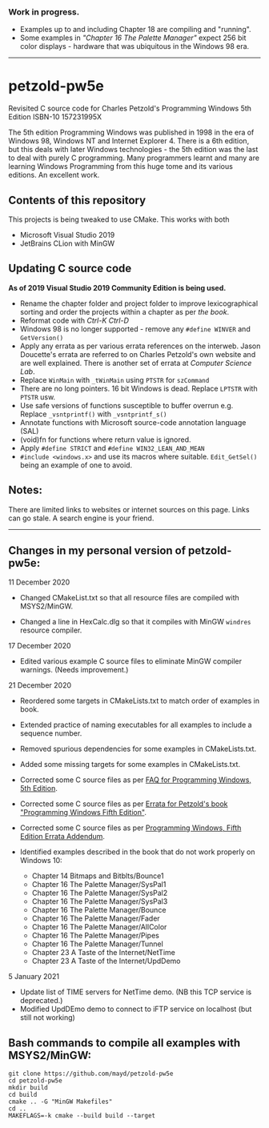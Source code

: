 ### Work in progress. 

- Examples up to and including Chapter 18 are compiling and "running". 
- Some examples in *"Chapter 16 The Palette Manager"* expect 256 bit color 
  displays - hardware that was ubiquitous in the Windows 98 era. 

-------------------------------------------------------------------------------

# petzold-pw5e
Revisited C source code for Charles Petzold's Programming Windows 5th Edition ISBN-10 157231995X

The 5th edition Programming Windows was published in 1998 in the era of Windows 98,
 Windows NT and Internet Explorer 4. There is a 6th edition, but this deals with
 later Windows technologies - the 5th edition was the last to deal with purely C
 programming. Many programmers learnt and many are learning Windows Programming
 from this huge tome and its various editions. An excellent work.

Contents of this repository
---------------------------

This projects is being tweaked to use CMake. This works with both
- Microsoft Visual Studio 2019 
- JetBrains CLion with MinGW


Updating C source code
----------------------

**As of 2019 Visual Studio 2019 Community Edition is being used.**

- Rename the chapter folder and project folder to improve lexicographical
   sorting and order the projects within a chapter as per *the book*.
- Reformat code with *Ctrl-K Ctrl-D*
- Windows 98 is no longer supported - remove any `#define WINVER` and
   `GetVersion()`
- Apply any errata as per various errata references on the interweb. Jason Doucette's
   errata are referred to on Charles Petzold's own website and are well explained.
   There is another set of errata at *Computer Science Lab*.
- Replace `WinMain` with `_tWinMain` using `PTSTR` for `szCommand`
- There are no long pointers. 16 bit Windows is dead. Replace `LPTSTR` with `PTSTR` usw.
- Use safe versions of functions susceptible to buffer overrun e.g. Replace
   `_vsntprintf()` with `_vsntprintf_s()`
- Annotate functions with Microsoft source-code annotation language (SAL)
- (void)fn for functions where return value is ignored.
- Apply `#define STRICT` and `#define WIN32_LEAN_AND_MEAN`
- `#include <windows.x>` and use its macros where suitable. `Edit_GetSel()`
   being an example of one to avoid.

Notes:
------

There are limited links to websites or internet sources on this page. Links can
 go stale. A search engine is your friend.

---

Changes in my personal version of petzold-pw5e:
-----------------------------------------------

11 December 2020

* Changed CMakeList.txt so that all resource files are compiled with MSYS2/MinGW.

* Changed a line in HexCalc.dlg so that it compiles with MinGW `windres` resource compiler.

17 December 2020

* Edited various example C source files to eliminate MinGW compiler warnings. (Needs improvement.)

21 December 2020

* Reordered some targets in CMakeLists.txt to match order of examples in book.

* Extended practice of naming executables for all examples to include a sequence number.

* Removed spurious dependencies for some examples in CMakeLists.txt.

* Added some missing targets for some examples in CMakeLists.txt.

* Corrected some C source files as per [FAQ for Programming Windows, 5th Edition](http://www.charlespetzold.com/pw5/pw5faq.html).

* Corrected some C source files as per [Errata for Petzold's book "Programming Windows Fifth Edition"](http://www.computersciencelab.com/PetzoldErrata.htm).

* Corrected some C source files as per [Programming Windows, Fifth Edition Errata Addendum](http://jasondoucette.com/books/pw5/pw5errata.html).

* Identified examples described in the book that do not work properly on Windows 10: 
    * Chapter 14 Bitmaps and Bitblts/Bounce1
    * Chapter 16 The Palette Manager/SysPal1
    * Chapter 16 The Palette Manager/SysPal2
    * Chapter 16 The Palette Manager/SysPal3
    * Chapter 16 The Palette Manager/Bounce
    * Chapter 16 The Palette Manager/Fader
    * Chapter 16 The Palette Manager/AllColor
    * Chapter 16 The Palette Manager/Pipes
    * Chapter 16 The Palette Manager/Tunnel
    * Chapter 23 A Taste of the Internet/NetTime
    * Chapter 23 A Taste of the Internet/UpdDemo

5 January 2021

* Update list of TIME servers for NetTime demo. (NB this TCP service is deprecated.)
* Modified UpdDEmo demo to connect to iFTP service on localhost (but still not working)

Bash commands to compile all examples with MSYS2/MinGW:
-------------------------------------------------------

    git clone https://github.com/mayd/petzold-pw5e
    cd petzold-pw5e
    mkdir build
    cd build
    cmake .. -G "MinGW Makefiles"
    cd ..
    MAKEFLAGS=-k cmake --build build --target

